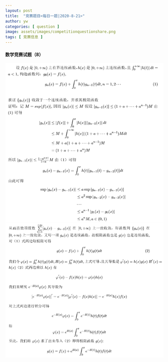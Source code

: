 ```yaml
---
layout: post
title:  "竞赛题目<每日一题|2020-8-21>"
author: yw
categories: [ question ]
image: assets/images/competitionquestionshare.png
tags: [ 竞赛信息 ]
---
```


#### 数学竞赛试题（8）

<img src="../assets/images/competitionquestion8_1.png" alt="">

<img src="../assets/images/competitionquestion8_2.png" alt="">